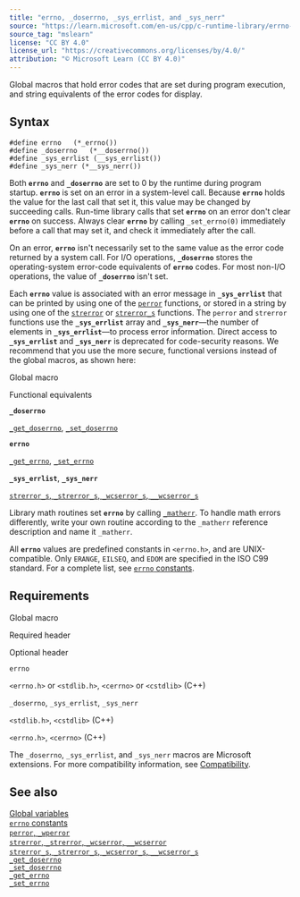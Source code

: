 ```yaml
---
title: "errno, _doserrno, _sys_errlist, and _sys_nerr"
source: "https://learn.microsoft.com/en-us/cpp/c-runtime-library/errno-doserrno-sys-errlist-and-sys-nerr?view=msvc-170"
source_tag: "mslearn"
license: "CC BY 4.0"
license_url: "https://creativecommons.org/licenses/by/4.0/"
attribution: "© Microsoft Learn (CC BY 4.0)"
---
```

Global macros that hold error codes that are set during program execution, and string equivalents of the error codes for display.

## Syntax

```
#define errno   (*_errno())
#define _doserrno   (*__doserrno())
#define _sys_errlist (__sys_errlist())
#define _sys_nerr (*__sys_nerr())
```

Both **`errno`** and **`_doserrno`** are set to 0 by the runtime during program startup. **`errno`** is set on an error in a system-level call. Because **`errno`** holds the value for the last call that set it, this value may be changed by succeeding calls. Run-time library calls that set **`errno`** on an error don't clear **`errno`** on success. Always clear **`errno`** by calling `_set_errno(0)` immediately before a call that may set it, and check it immediately after the call.

On an error, **`errno`** isn't necessarily set to the same value as the error code returned by a system call. For I/O operations, **`_doserrno`** stores the operating-system error-code equivalents of **`errno`** codes. For most non-I/O operations, the value of **`_doserrno`** isn't set.

Each **`errno`** value is associated with an error message in **`_sys_errlist`** that can be printed by using one of the [`perror`](https://learn.microsoft.com/en-us/cpp/c-runtime-library/reference/perror-wperror?view=msvc-170) functions, or stored in a string by using one of the [`strerror`](https://learn.microsoft.com/en-us/cpp/c-runtime-library/reference/strerror-strerror-wcserror-wcserror?view=msvc-170) or [`strerror_s`](https://learn.microsoft.com/en-us/cpp/c-runtime-library/reference/strerror-s-strerror-s-wcserror-s-wcserror-s?view=msvc-170) functions. The `perror` and `strerror` functions use the **`_sys_errlist`** array and **`_sys_nerr`**—the number of elements in **`_sys_errlist`**—to process error information. Direct access to **`_sys_errlist`** and **`_sys_nerr`** is deprecated for code-security reasons. We recommend that you use the more secure, functional versions instead of the global macros, as shown here:

Global macro

Functional equivalents

**`_doserrno`**

[`_get_doserrno`](https://learn.microsoft.com/en-us/cpp/c-runtime-library/reference/get-doserrno?view=msvc-170), [`_set_doserrno`](https://learn.microsoft.com/en-us/cpp/c-runtime-library/reference/set-doserrno?view=msvc-170)

**`errno`**

[`_get_errno`](https://learn.microsoft.com/en-us/cpp/c-runtime-library/reference/get-errno?view=msvc-170), [`_set_errno`](https://learn.microsoft.com/en-us/cpp/c-runtime-library/reference/set-errno?view=msvc-170)

**`_sys_errlist`**, **`_sys_nerr`**

[`strerror_s`, `_strerror_s`, `_wcserror_s`, `__wcserror_s`](https://learn.microsoft.com/en-us/cpp/c-runtime-library/reference/strerror-s-strerror-s-wcserror-s-wcserror-s?view=msvc-170)

Library math routines set **`errno`** by calling [`_matherr`](https://learn.microsoft.com/en-us/cpp/c-runtime-library/reference/matherr?view=msvc-170). To handle math errors differently, write your own routine according to the `_matherr` reference description and name it `_matherr`.

All **`errno`** values are predefined constants in `<errno.h>`, and are UNIX-compatible. Only `ERANGE`, `EILSEQ`, and `EDOM` are specified in the ISO C99 standard. For a complete list, see [`errno` constants](https://learn.microsoft.com/en-us/cpp/c-runtime-library/errno-constants?view=msvc-170).

## Requirements

Global macro

Required header

Optional header

`errno`

`<errno.h>` or `<stdlib.h>`, `<cerrno>` or `<cstdlib>` (C++)

`_doserrno`, `_sys_errlist`, `_sys_nerr`

`<stdlib.h>`, `<cstdlib>` (C++)

`<errno.h>`, `<cerrno>` (C++)

The `_doserrno`, `_sys_errlist`, and `_sys_nerr` macros are Microsoft extensions. For more compatibility information, see [Compatibility](https://learn.microsoft.com/en-us/cpp/c-runtime-library/compatibility?view=msvc-170).

## See also

[Global variables](https://learn.microsoft.com/en-us/cpp/c-runtime-library/global-variables?view=msvc-170)  
[`errno` constants](https://learn.microsoft.com/en-us/cpp/c-runtime-library/errno-constants?view=msvc-170)  
[`perror`, `_wperror`](https://learn.microsoft.com/en-us/cpp/c-runtime-library/reference/perror-wperror?view=msvc-170)  
[`strerror`, `_strerror`, `_wcserror`, `__wcserror`](https://learn.microsoft.com/en-us/cpp/c-runtime-library/reference/strerror-strerror-wcserror-wcserror?view=msvc-170)  
[`strerror_s`, `_strerror_s`, `_wcserror_s`, `__wcserror_s`](https://learn.microsoft.com/en-us/cpp/c-runtime-library/reference/strerror-s-strerror-s-wcserror-s-wcserror-s?view=msvc-170)  
[`_get_doserrno`](https://learn.microsoft.com/en-us/cpp/c-runtime-library/reference/get-doserrno?view=msvc-170)  
[`_set_doserrno`](https://learn.microsoft.com/en-us/cpp/c-runtime-library/reference/set-doserrno?view=msvc-170)  
[`_get_errno`](https://learn.microsoft.com/en-us/cpp/c-runtime-library/reference/get-errno?view=msvc-170)  
[`_set_errno`](https://learn.microsoft.com/en-us/cpp/c-runtime-library/reference/set-errno?view=msvc-170)